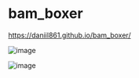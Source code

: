 # bam_boxer
https://daniil861.github.io/bam_boxer/

![image](https://user-images.githubusercontent.com/90471703/177052850-947b0176-2185-4df4-bab6-c72a2c6f04c8.png)

![image](https://user-images.githubusercontent.com/90471703/177052167-97d61464-0321-4d8e-9e9f-65c833f02471.png)

